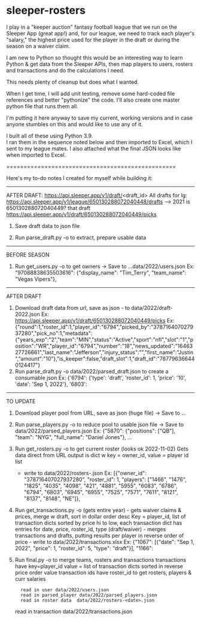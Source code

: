 # sleeper-rosters

I play in a "keeper auction" fantasy football league that we run on the Sleeper App (great app!) and, for our league, we need to track each player's "salary," the highest price used for the player in the draft or during the season on a waiver claim.

I am new to Python so thought this would be an interesting way to learn Python & get data from the Sleeper APIs, then map players to users, rosters and transactions and do the calculations I need.

This needs plenty of cleanup but does what I wanted.

When I get time, I will add unit testing, remove some hard-coded file references and better "pythonize" the code. 
I'll also create one master python file that runs them all.

I'm putting it here anyway to save my current, working versions and in case anyone stumbles on this and would like to use any of it.

I built all of these using Python 3.9.  
I ran them in the sequence noted below and then imported to Excel, which I sent to my league mates.
I also attached what the final JSON looks like when imported to Excel.

=================================================

Here's my to-do notes I created for myself while building it:

------------------------
AFTER DRAFT:  https://api.sleeper.app/v1/draft/<draft_id>
   All drafts for lg:  https://api.sleeper.app/v1/league/650130288072040448/drafts --> 2021 is 650130288072040449?
   that draft https://api.sleeper.app/v1/draft/650130288072040449/picks
1.  Save draft data to json file

2. Run parse_draft.py -o <output file> 
		to extract, prepare usable data

------------------------
BEFORE SEASON
1. Run get_users.py -o <output file> 
		to get owners -> Save to ...data/2022/users.json
     Ex:  "97088838635503616": {"display_name": "Tim_Terry", "team_name": "Vegas Vipers"}, 

------------------------
AFTER DRAFT
1. Download draft data from url, save as json - to data/2022/draft-2022.json
	Ex: https://api.sleeper.app/v1/draft/650130288072040449/picks 
	 Ex:  {"round":1,"roster_id":1,"player_id":"6794","picked_by":"378716407027937280","pick_no":1,"metadata":{"years_exp":"2","team":"MIN","status":"Active","sport":"nfl","slot":"1","position":"WR","player_id":"6794","number":"18","news_updated":"1646327726661","last_name":"Jefferson","injury_status":"","first_name":"Justin","amount":"10"},"is_keeper":false,"draft_slot":1,"draft_id":"787796366440124417"}
2. Run parse_draft.py -o data/2022/parsed_draft.json   to create a consumable json 
	Ex:  {'6794': {'type': 'draft', 'roster_id': 1, 'price': '10', 'date': 'Sep 1, 2022'}, '6803': 

------------------------
TO UPDATE
1. Download player pool from URL, save as json (huge file) -> Save to ...

2. Run parse_players.py -o <output file> 
		to reduce pool to usable json file -> Save to data/2022/parsed_players.json
	Ex:  {"5870": {"positions": ["QB"], "team": "NYG", "full_name": "Daniel Jones"}, ...

3. Run get_rosters.py -o <output file> 
		to get current roster (looks ok 2022-11-02)
	Gets data direct from URL
	output is dict w key = owner_id, value = player id list
	- write to data/2022/rosters-<date>.json
       Ex:  [{"owner_id": "378716407027937280", "roster_id": 1, "players": ["1466", "1476", "1825", "4035", "4098", "421", "4881", "5955", "6083", "6786", "6794", "6803", "6945", "6955", "7525", "7571", "7611", "8121", "8137", "8148", "NE"]},

4. Run get_transactions.py -o <output file> 
		(gets entire year) - gets waiver claims & prices, merge w draft, sort in dollar order desc
	Key = player_id, list of transaction dicts sorted by price hi to low, 
					each transaction dict has entries for date, price, roster_id, type (draft/waiver) - 
       merges transactions and drafts, putting results per player in reverse order of price 
        - write to data/2022/transactions.xlsx
       Ex:  {"1067": [{"date": "Sep 1, 2022", "price": 1, "roster_id": 5, "type": "draft"}], "1166": 

5. Run final.py -o <output file> 
		to merge teams, rosters and transactions
     transactions have key=player_id   value = list of transaction dicts sorted in reverse price order
           	  value transaction ids have roster_id
     to get rosters, players & curr salaries

         read in user data/2022/users.json
         read in parsed_player data/2022/parsed_players.json
         read in roster data  data/2022/rosters-<date>.json
	 read in transaction data/2022/transactions.json
